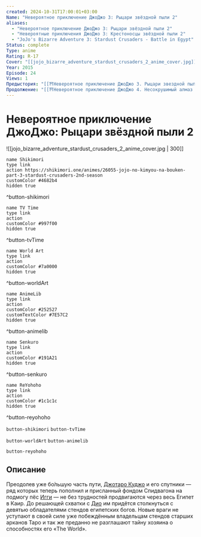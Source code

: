 ```yaml
---
created: 2024-10-31T17:00:01+03:00
Name: "Невероятное приключение ДжоДжо 3: Рыцари звёздной пыли 2"
aliases:
  - "Невероятное приключение ДжоДжо 3: Рыцари звёздной пыли 2"
  - "Невероятные приключения ДжоДжо 3: Крестоносцы звёздной пыли 2"
  - "JoJo's Bizarre Adventure 3: Stardust Crusaders - Battle in Egypt"
Status: complete
Type: anime
Rating: R-17
Cover: "[[jojo_bizarre_adventure_stardust_crusaders_2_anime_cover.jpg]]"
Year: 2015
Episode: 24
Views: 1
Предыстория: "[[⛩️Невероятное приключение ДжоДжо 3. Рыцари звездной пыли (аниме)]]"
Продолжение: "[[⛩️Невероятное приключение ДжоДжо 4. Несокрушимый алмаз (аниме)]]"
---
```


# Невероятное приключение ДжоДжо: Рыцари звёздной пыли 2

![[jojo_bizarre_adventure_stardust_crusaders_2_anime_cover.jpg | 300]]

```button
name Shikimori
type link
action https://shikimori.one/animes/26055-jojo-no-kimyou-na-bouken-part-3-stardust-crusaders-2nd-season
customColor #4682b4
hidden true
```
^button-shikimori

```button
name TV Time
type link
action 
customColor #997f00
hidden true
```
^button-tvTime

```button
name World Art
type link
action 
customColor #7a0000
hidden true
```
^button-worldArt

```button
name AnimeLib
type link
action 
customColor #252527
customTextColor #7E57C2
hidden true
```
^button-animelib

```button
name Senkuro
type link
action 
customColor #191A21
hidden true
```
^button-senkuro

```button
name ReYohoho
type link
action 
customColor #1c1c1c
hidden true
```
^button-reyohoho



`button-shikimori` `button-tvTime`

`button-worldArt` `button-animelib`

`button-reyohoho`

## Описание

Преодолев уже бо́льшую часть пути, [Джотаро Куджо](https://shikimori.one/characters/4003-joutarou-kuujou) и его спутники — ряд которых теперь пополнил и присланный фондом Спидвагона на подмогу пёс [Игги](https://shikimori.one/characters/21089-iggy) — не без трудностей продвигаются через весь Египет в Каир. До решающей схватки с [Дио](https://shikimori.one/characters/4004-dio-brando) им придётся столкнуться с девятью обладателями стендов египетских богов. Новые враги не уступают в своей силе уже побеждённым владельцам стендов старших арканов Таро и так же преданно не разглашают тайну хозяина о способностях его «The World».
